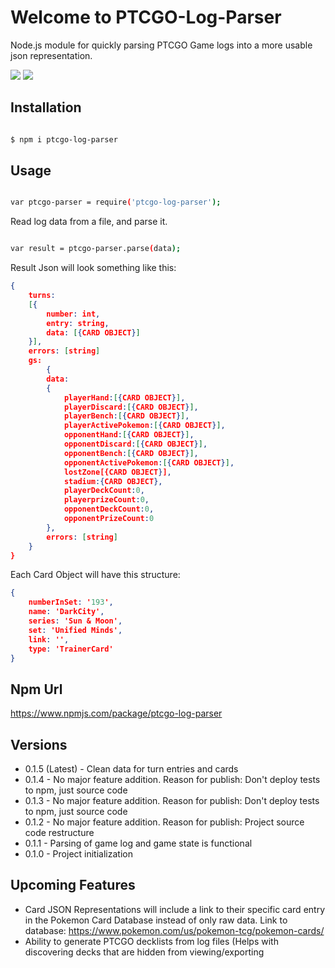 
#  Welcome to PTCGO-Log-Parser
Node.js module for quickly parsing PTCGO Game logs into a more usable json representation.
<p align="left">
  <img src="https://img.shields.io/npm/v/ptcgo-log-parser.svg?color=blue" />
  <img src="https://github.com/AugustDailey/Ptcgo-Log-Parser/workflows/PTCGO%20Log%20Parser%20CI/badge.svg" />
</p>

##  Installation

```bash

$ npm i ptcgo-log-parser

```
##  Usage

```bash

var ptcgo-parser = require('ptcgo-log-parser');

```

Read log data from a file, and parse it.

```bash

var result = ptcgo-parser.parse(data);

```
Result Json will look something like this:
```json
{
	turns: 
	[{ 
		number: int, 
		entry: string, 
		data: [{CARD OBJECT}]
	}],
	errors: [string]
  	gs: 
    	{ 
		data:
		{
			playerHand:[{CARD OBJECT}],
			playerDiscard:[{CARD OBJECT}],
			playerBench:[{CARD OBJECT}],
			playerActivePokemon:[{CARD OBJECT}],
			opponentHand:[{CARD OBJECT}],
			opponentDiscard:[{CARD OBJECT}],
			opponentBench:[{CARD OBJECT}],
			opponentActivePokemon:[{CARD OBJECT}],
			lostZone[{CARD OBJECT}],
			stadium:{CARD OBJECT},
			playerDeckCount:0,
			playerprizeCount:0,
			opponentDeckCount:0,
			opponentPrizeCount:0
		},
		errors: [string]
	}
}
```
Each Card Object will have this structure:
```json
{ 
	numberInSet: '193',
	name: 'DarkCity',
	series: 'Sun & Moon',
	set: 'Unified Minds',
	link: '',
	type: 'TrainerCard' 
}
```

## Npm Url
https://www.npmjs.com/package/ptcgo-log-parser

## Versions
- 0.1.5 (Latest) - Clean data for turn entries and cards
- 0.1.4 - No major feature addition. Reason for publish: Don't deploy tests to npm, just source code
- 0.1.3 - No major feature addition. Reason for publish: Don't deploy tests to npm, just source code
- 0.1.2 - No major feature addition. Reason for publish: Project source code restructure
- 0.1.1 - Parsing of game log and game state is functional
- 0.1.0 - Project initialization

##  Upcoming Features
- Card JSON Representations will include a link to their specific card entry in the Pokemon Card Database instead of only raw data. Link to database: https://www.pokemon.com/us/pokemon-tcg/pokemon-cards/
- Ability to generate PTCGO decklists from log files (Helps with discovering decks that are hidden from viewing/exporting
